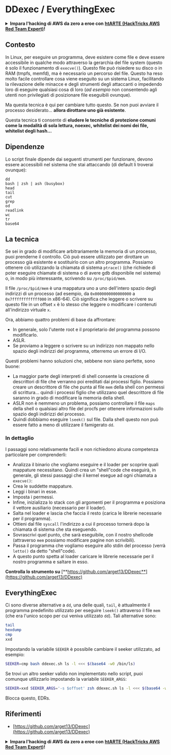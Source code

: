 # DDexec / EverythingExec

<details>

<summary><strong>Impara l'hacking di AWS da zero a eroe con</strong> <a href="https://training.hacktricks.xyz/courses/arte"><strong>htARTE (HackTricks AWS Red Team Expert)</strong></a><strong>!</strong></summary>

Altri modi per supportare HackTricks:

* Se vuoi vedere la tua **azienda pubblicizzata su HackTricks** o **scaricare HackTricks in PDF** Controlla i [**PACCHETTI DI ABBONAMENTO**](https://github.com/sponsors/carlospolop)!
* Ottieni il [**merchandising ufficiale di PEASS & HackTricks**](https://peass.creator-spring.com)
* Scopri [**The PEASS Family**](https://opensea.io/collection/the-peass-family), la nostra collezione di [**NFT esclusivi**](https://opensea.io/collection/the-peass-family)
* **Unisciti al** 💬 [**gruppo Discord**](https://discord.gg/hRep4RUj7f) o al [**gruppo Telegram**](https://t.me/peass) o **seguici** su **Twitter** 🐦 [**@hacktricks_live**](https://twitter.com/hacktricks_live)**.**
* **Condividi i tuoi trucchi di hacking inviando PR ai** [**HackTricks**](https://github.com/carlospolop/hacktricks) e [**HackTricks Cloud**](https://github.com/carlospolop/hacktricks-cloud) github repos.

</details>

## Contesto

In Linux, per eseguire un programma, deve esistere come file e deve essere accessibile in qualche modo attraverso la gerarchia del file system (questo è solo il funzionamento di `execve()`). Questo file può risiedere su disco o in RAM (tmpfs, memfd), ma è necessario un percorso del file. Questo ha reso molto facile controllare cosa viene eseguito su un sistema Linux, facilitando la rilevazione delle minacce e degli strumenti degli attaccanti o impedendo loro di eseguire qualsiasi cosa di loro (_ad esempio_ non consentendo agli utenti non privilegiati di posizionare file eseguibili ovunque).

Ma questa tecnica è qui per cambiare tutto questo. Se non puoi avviare il processo desiderato... **allora dirottane uno già esistente**.

Questa tecnica ti consente di **eludere le tecniche di protezione comuni come la modalità di sola lettura, noexec, whitelist dei nomi dei file, whitelist degli hash...**

## Dipendenze

Lo script finale dipende dai seguenti strumenti per funzionare, devono essere accessibili nel sistema che stai attaccando (di default li troverai ovunque):
```
dd
bash | zsh | ash (busybox)
head
tail
cut
grep
od
readlink
wc
tr
base64
```
## La tecnica

Se sei in grado di modificare arbitrariamente la memoria di un processo, puoi prenderne il controllo. Ciò può essere utilizzato per dirottare un processo già esistente e sostituirlo con un altro programma. Possiamo ottenere ciò utilizzando la chiamata di sistema `ptrace()` (che richiede di poter eseguire chiamate di sistema o di avere gdb disponibile nel sistema) o, in modo più interessante, scrivendo su `/proc/$pid/mem`.

Il file `/proc/$pid/mem` è una mappatura uno a uno dell'intero spazio degli indirizzi di un processo (ad esempio, da `0x0000000000000000` a `0x7ffffffffffff000` in x86-64). Ciò significa che leggere o scrivere su questo file in un offset `x` è lo stesso che leggere o modificare i contenuti all'indirizzo virtuale `x`.

Ora, abbiamo quattro problemi di base da affrontare:

* In generale, solo l'utente root e il proprietario del programma possono modificarlo.
* ASLR.
* Se proviamo a leggere o scrivere su un indirizzo non mappato nello spazio degli indirizzi del programma, otterremo un errore di I/O.

Questi problemi hanno soluzioni che, sebbene non siano perfette, sono buone:

* La maggior parte degli interpreti di shell consente la creazione di descrittori di file che verranno poi ereditati dai processi figlio. Possiamo creare un descrittore di file che punta al file `mem` della shell con permessi di scrittura... quindi i processi figlio che utilizzano quel descrittore di file saranno in grado di modificare la memoria della shell.
* ASLR non è nemmeno un problema, possiamo controllare il file `maps` della shell o qualsiasi altro file del procfs per ottenere informazioni sullo spazio degli indirizzi del processo.
* Quindi dobbiamo eseguire `lseek()` sul file. Dalla shell questo non può essere fatto a meno di utilizzare il famigerato `dd`.

### In dettaglio

I passaggi sono relativamente facili e non richiedono alcuna competenza particolare per comprenderli:

* Analizza il binario che vogliamo eseguire e il loader per scoprire quali mappature necessitano. Quindi crea un "shell"code che eseguirà, in generale, gli stessi passaggi che il kernel esegue ad ogni chiamata a `execve()`:
* Crea le suddette mappature.
* Leggi i binari in esse.
* Imposta i permessi.
* Infine, inizializza lo stack con gli argomenti per il programma e posiziona il vettore ausiliario (necessario per il loader).
* Salta nel loader e lascia che faccia il resto (carica le librerie necessarie per il programma).
* Ottieni dal file `syscall` l'indirizzo a cui il processo tornerà dopo la chiamata di sistema che sta eseguendo.
* Sovrascrivi quel punto, che sarà eseguibile, con il nostro shellcode (attraverso `mem` possiamo modificare pagine non scrivibili).
* Passa il programma che vogliamo eseguire allo stdin del processo (verrà `letto()` da detto "shell"code).
* A questo punto spetta al loader caricare le librerie necessarie per il nostro programma e saltare in esso.

**Controlla lo strumento su** [**https://github.com/arget13/DDexec**](https://github.com/arget13/DDexec)

## EverythingExec

Ci sono diverse alternative a `dd`, una delle quali, `tail`, è attualmente il programma predefinito utilizzato per eseguire `lseek()` attraverso il file `mem` (che era l'unico scopo per cui veniva utilizzato `dd`). Tali alternative sono:
```bash
tail
hexdump
cmp
xxd
```
Impostando la variabile `SEEKER` è possibile cambiare il seeker utilizzato, ad esempio:
```bash
SEEKER=cmp bash ddexec.sh ls -l <<< $(base64 -w0 /bin/ls)
```
Se trovi un altro seeker valido non implementato nello script, puoi comunque utilizzarlo impostando la variabile `SEEKER_ARGS`:
```bash
SEEKER=xxd SEEKER_ARGS='-s $offset' zsh ddexec.sh ls -l <<< $(base64 -w0 /bin/ls)
```
Blocca questo, EDRs.

## Riferimenti
* [https://github.com/arget13/DDexec](https://github.com/arget13/DDexec)

<details>

<summary><strong>Impara l'hacking di AWS da zero a eroe con</strong> <a href="https://training.hacktricks.xyz/courses/arte"><strong>htARTE (HackTricks AWS Red Team Expert)</strong></a><strong>!</strong></summary>

Altri modi per supportare HackTricks:

* Se vuoi vedere la tua **azienda pubblicizzata in HackTricks** o **scaricare HackTricks in PDF** Controlla i [**PIANI DI ABBONAMENTO**](https://github.com/sponsors/carlospolop)!
* Ottieni il [**merchandising ufficiale di PEASS & HackTricks**](https://peass.creator-spring.com)
* Scopri [**The PEASS Family**](https://opensea.io/collection/the-peass-family), la nostra collezione di [**NFT**](https://opensea.io/collection/the-peass-family) esclusivi
* **Unisciti al** 💬 [**gruppo Discord**](https://discord.gg/hRep4RUj7f) o al [**gruppo Telegram**](https://t.me/peass) o **seguici** su **Twitter** 🐦 [**@hacktricks_live**](https://twitter.com/hacktricks_live)**.**
* **Condividi i tuoi trucchi di hacking inviando PR ai** [**HackTricks**](https://github.com/carlospolop/hacktricks) e [**HackTricks Cloud**](https://github.com/carlospolop/hacktricks-cloud) github repos.

</details>
